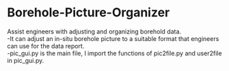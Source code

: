 # Borehole-Picture-Organizer
Assist engineers with adjusting and organizing borehold data.\
-It can adjust an in-situ borehole picture to a suitable format that engineers can use for the data report.\
-pic_gui.py is the main file, I import the functions of pic2file.py and user2file in pic_gui.py.

